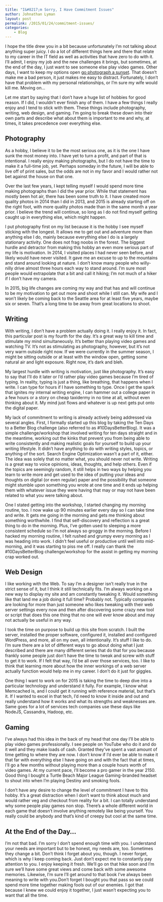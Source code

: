 ```yaml
---
title: "I&#8217;m Sorry, I Have Commitment Issues"
author: Johnathan Lyman
layout: post
permalink: /2015/01/24/commitment-issues/
categories:
    - Blog
---
```


I hope the title drew you in a bit because unfortunately I’m not talking about anything super juicy. I do a lot of different things here and there that relate to my career in the IT field as well as activities that have zero to do with it. I’ll admit, I enjoy my job and the new challenges it brings, but sometimes, at the end of the day, I just want to see someone else play video games. Other days, I want to keep my options open [go photograph a sunset](http://jlymanphotography.net). That doesn’t make me a bad person, it just makes me easy to distract. Fortunately, I don’t have that problem with my personal relationships, or I’m sure my wife would kill me. Moving on…

Let me start by saying that I don’t have a huge list of hobbies for good reason. If I did, I wouldn’t ever finish any of them. I have a few things I really enjoy and I tend to stick with them. These things include photography, writing, web design, and gaming. I’m going to break these down into their own parts and describe what about them is important to me and why, at times, it takes precedence over everything else.&nbsp;

## ﻿Photography
As a hobby, I believe it to be the most serious one, as it is the one I have sunk the most money into. I have yet to turn a profit, and part of that is intentional. I really enjoy making photographs, but I do not have the time to make it a full-time job, yet. Perhaps someday in the future, I will be able to live off of print sales, but the odds are not in my favor and I would rather not bet against the house on that one.

Over the last few years, I kept telling myself I would spend more time making photographs than I did the year prior. While that statement has mostly been hot air, there has been some truth to it. I have created more quality photos in 2014 than I did in 2013, and 2015 is already starting off on the right foot, with more quality photos made than in the same month a year prior. I believe the trend will continue, so long as I do not find myself getting caught up in everything else, which might happen.

I put photography first on my list because it is the hobby I see myself sticking with the longest. It allows me to get out and adventure more than anything else I do, mainly because everything else I do is a largely stationary activity. One does not frag noobs in the forest. The biggest hurdle and detractor from making this hobby an even more serious part of my life is motivation. In 2014, I visited places I had never seen before, and likely would have never visited. It gave me an excuse to up to the mountains and stand around looking at nature. I don’t know many people who willy-nilly drive almost three hours each way to stand around. I’m sure most people would extrapolate that a bit and call it hiking; I’m not much of a hiker if I don’t have my camera.&nbsp;

In 2015, big life changes are coming my way and that has and will continue to be my motivation to get out more and shoot while I still can. My wife and I won’t likely be coming back to the Seattle area for at least five years, maybe six or seven. That’s a long time to be away from great locations to shoot.

## Writing
With writing, I don’t have a problem actually doing it. I really enjoy it. In fact, this particular post is my fourth for the day. It’s a great way to kill time and stimulate my mind simultaneously. It’s better than playing video games and watching TV. It’s not as stimulating as photography, however, but it’s not very warm outside right now. If we were currently in the summer season, I might be sitting outside or at least with the window open, getting some natural air and light exposure. Right now, it’s dark and bleh.

My largest hurdle with writing is motivation, just like photography. It’s easy to say that I’ll do it later or I’d rather play video games because I’m tired of typing. In reality, typing is just a thing, like breathing, that happens when I write. I can type for hours if I have something to type. ﻿Once I get the spark that ignites my internal writing engine, I can hammer out a college paper in a few hours or a story on cheap taxidermy in no time at all, without even thinking about it. My mind just flows and whatever is up next gets put onto the digital paper.

My lack of commitment to writing is already actively being addressed via several angles. First, I formally started up this blog by taking the Ten Days to a Better Blog challenge (also referred to as #10DaysBetterBlog). It was a simple challenge/workshop that involved writing for ten days straight and in the meantime, working out the kinks that prevent you from being able to write consistently and making realistic goals for yourself to build up your writing lifestyle. It didn’t have anything to do with writing styles, topics, or anything of the sort. Search Engine Optimization wasn’t a part of it, either. The idea was solely that no matter what, you should never not write. Writing is a great way to voice opinions, ideas, thoughts, and help others. Even if the topics are seemingly random, it still helps in two ways by helping you learn to write more and get used to the idea of putting your ideas and thoughts on digital (or even regular) paper and the possibility that someone might stumble upon something you wrote at one time and it ends up helping them with whatever issue they were having that may or may not have been related to what you were talking about.

One I stated getting into the workshop, I started changing my morning routine, too. I now wake up 90 minutes earlier every day so I can take time and write. It gets me going in the morning and gets me thinking about something worthwhile. I find that self-discovery and reflection is a great thing to do in the morning. Plus, I’ve gotten used to sleeping a more consistent schedule so I’m not always so groggy in the morning. Before I hacked my morning routine, I felt rushed and grumpy every morning as I was heading into work. I didn’t feel useful or productive until well into mid-morning, and it was starting to piss me off. I really can thank the #10DaysBetterBlog challenge/workshop for the assist in getting my morning crap worked out.&nbsp;

## Web Design
I like working with the Web. To say I’m a designer isn’t really true in the strict sense of it, but I think it still technically fits. I’m always working on a new way to display my site and am constantly tweaking it. Would something like that land me a job doing it full time? Probably not. Typically companies are looking for more than just someone who likes tweaking with their web server settings every now and then after discovering some crazy new tool or script that does this one thing that no one will ever know about and may not actually be useful in any way.

I took the time on purpose to build up this site from scratch. I built the server, installed the proper software, configured it, installed and configured WordPress, and more, all on my own, all intentionally. It’s stuff I like to do. I’m sure there are a lot of different ways to go about doing what I just described and there are many different series that do that for you because frankly some people just don’t have the time to tweak and screw with stuff to get it to work. If I felt that way, I’d be all over those services, too. ﻿I like to think that learning more about how the inner workings of a web server actually function would help me in my career. I don’t do it just for giggles.&nbsp;

One thing I want to work on for 2015 is taking the time to deep dive into a particular technology and understand it fully. For example, I know what Memcached is, and I could get it running with reference material, but that’s it. If I wanted to excel in that tech, I’d need to know it inside and out and really understand how it works and what its strengths and weaknesses are. Same goes for a lot of services tech companies use these days like NodeJS, Cassandra, Hadoop, etc.&nbsp;

## Gaming
I’ve always had this idea in the back of my head that one day I’ll be able to play video games professionally. I see people on YouTube who do it and do it well and they make loads of cash. Granted they’ve spent a vast amount of time getting to where they are now. I don’t know if I’d ever be able to make it that far with everything else I have going on and with the fact that at times, I’ll go a few months without playing more than a couple hours worth of video games. At my current pace, I’ll become a pro gamer in the year 2150. Good thing I bought a Turtle Beach Major League Gaming-branded headset to shout into when I’m playing Destiny&nbsp;and smoking fools. ﻿

I don’t have any desire to change the level of commitment I have to this hobby. It’s a great distraction when I don’t want to think about much and would rather veg and checkout from reality for a bit. I can totally understand why some people play games non stop. There’s a whole different world in each game that doesn’t involve anything remotely like being yourself. You really could be anybody and that’s kind of creepy but cool at the same time.&nbsp;

## At the End of the Day…
I’m not that bad. I’m sorry I don’t spend enough time with you. I understand your needs are important but to be honest, my needs are, too. Sometimes they change a bit. Don’t think I forget about you, though. I never forget, which is why I keep coming back. Just don’t expect me to constantly pay attention to you. ﻿I enjoy keeping it fresh. We’ll go on that hike soon and I’m sure we’ll have some great views and come back with some awesome memories. Likewise, I’m sure I’ll get around to that book I’ve always been meaning to write with you.Don’t forget I bought you that pass so we could spend more time together making fools out of our enemies. I got that because I knew we could enjoy it together, I just wasn’t expecting you to want that all the time.&nbsp;

